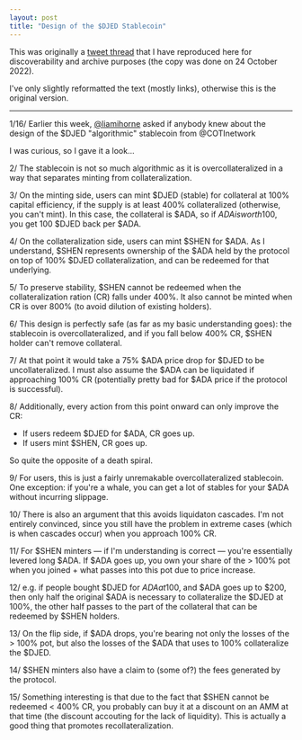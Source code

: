 ```yaml
---
layout: post
title: "Design of the $DJED Stablecoin"
---
```


This was originally a [tweet thread][thread] that I have reproduced here for
discoverability and archive purposes (the copy was done on 24 October 2022).

[thread]: https://twitter.com/norswap/status/1526004123811794944

I've only slightly reformatted the text (mostly links), otherwise this is the
original version.

--------------------------------------------------------------------------------

1/16/ Earlier this week, [@liamihorne][liam] asked if anybody knew about the
design of the $DJED "algorithmic" stablecoin from @COTInetwork

[liam]: https://twitter.com/liamihorne

I was curious, so I gave it a look...

2/ The stablecoin is not so much algorithmic as it is overcollateralized in a
way that separates minting from collateralization.

3/ On the minting side, users can mint $DJED (stable) for collateral at 100%
capital efficiency, if the supply is at least 400% collateralized (otherwise,
you can't mint). In this case, the collateral is $ADA, so if $ADA is worth 100$,
you get 100 $DJED back per $ADA.

4/ On the collateralization side, users can mint $SHEN for $ADA. As I
understand, $SHEN represents ownership of the $ADA held by the protocol on top
of 100% $DJED collateralization, and can be redeemed for that underlying.

5/ To preserve stability, $SHEN cannot be redeemed when the collateralization
ration (CR) falls under 400%. It also cannot be minted when CR is over 800% (to
avoid dilution of existing holders).

6/ This design is perfectly safe (as far as my basic understanding goes): the
stablecoin is overcollateralized, and if you fall below 400% CR, $SHEN holder
can't remove collateral.

7/ At that point it would take a 75% $ADA price drop for $DJED to be
uncollateralized. I must also assume the $ADA can be liquidated if approaching
100% CR (potentially pretty bad for $ADA price if the protocol is successful).

8/ Additionally, every action from this point onward can only improve the CR:

- If users redeem $DJED for $ADA, CR goes up.
- If users mint $SHEN, CR goes up.

So quite the opposite of a death spiral.

9/ For users, this is just a fairly unremakable overcollateralized stablecoin.
One exception: if you're a whale, you can get a lot of stables for your $ADA
without incurring slippage.

10/ There is also an argument that this avoids liquidaton cascades. I'm not
entirely convinced, since you still have the problem in extreme cases (which is
when cascades occur) when you approach 100% CR.

11/ For $SHEN minters — if I'm understanding is correct — you're essentially
levered long $ADA. If $ADA goes up, you own your share of the \> 100% pot when
you joined + what passes into this pot due to price increase.

12/ e.g. if people bought $DJED for $ADA at 100$, and $ADA goes up to $200, then
only half the original $ADA is necessary to collateralize the $DJED at 100%, the
other half passes to the part of the collateral that can be redeemed by $SHEN
holders.

13/ On the flip side, if $ADA drops, you're bearing not only the losses of the \>
100% pot, but also the losses of the $ADA that uses to 100% collateralize the
$DJED.

14/ $SHEN minters also have a claim to (some of?) the fees generated by the
protocol.

15/ Something interesting is that due to the fact that $SHEN cannot be redeemed
\< 400% CR, you probably can buy it at a discount on an AMM at that time (the
discount accouting for the lack of liquidity). This is actually a good thing
that promotes recollateralization.
